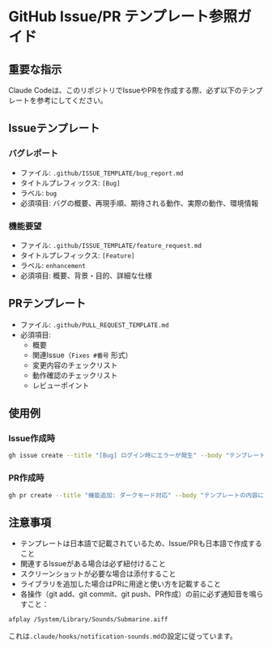 # GitHub Issue/PR テンプレート参照ガイド

## 重要な指示
Claude Codeは、このリポジトリでIssueやPRを作成する際、必ず以下のテンプレートを参考にしてください。

## Issueテンプレート

### バグレポート
- ファイル: `.github/ISSUE_TEMPLATE/bug_report.md`
- タイトルプレフィックス: `[Bug] `
- ラベル: `bug`
- 必須項目: バグの概要、再現手順、期待される動作、実際の動作、環境情報

### 機能要望
- ファイル: `.github/ISSUE_TEMPLATE/feature_request.md`
- タイトルプレフィックス: `[Feature] `
- ラベル: `enhancement`
- 必須項目: 概要、背景・目的、詳細な仕様

## PRテンプレート
- ファイル: `.github/PULL_REQUEST_TEMPLATE.md`
- 必須項目:
  - 概要
  - 関連Issue（`Fixes #番号` 形式）
  - 変更内容のチェックリスト
  - 動作確認のチェックリスト
  - レビューポイント

## 使用例

### Issue作成時
```bash
gh issue create --title "[Bug] ログイン時にエラーが発生" --body "テンプレートの内容に従って記載"
```

### PR作成時
```bash
gh pr create --title "機能追加: ダークモード対応" --body "テンプレートの内容に従って記載"
```

## 注意事項
- テンプレートは日本語で記載されているため、Issue/PRも日本語で作成すること
- 関連するIssueがある場合は必ず紐付けること
- スクリーンショットが必要な場合は添付すること
- ライブラリを追加した場合はPRに用途と使い方を記載すること
- 各操作（git add、git commit、git push、PR作成）の前に必ず通知音を鳴らすこと：
```bash
afplay /System/Library/Sounds/Submarine.aiff
```

これは`.claude/hooks/notification-sounds.md`の設定に従っています。